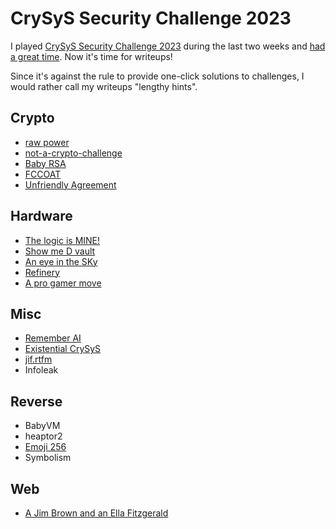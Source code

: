 # CrySyS Security Challenge 2023

I played [CrySyS Security Challenge 2023](https://secchallenge.crysys.hu/) during the last two weeks and [had a great time](https://github.com/sqmshossifrage/CrySyS-2023/blob/main/image.png). Now it's time for writeups! 

Since it's against the rule to provide one-click solutions to challenges, I would rather call my writeups "lengthy hints". 

## Crypto
* [raw power](https://github.com/sqmshossifrage/CrySyS-2023/tree/main/Crypto/raw%20power)
* [not-a-crypto-challenge](https://github.com/sqmshossifrage/CrySyS-2023/tree/main/Crypto/not-a-crypto-challenge)
* [Baby RSA](https://github.com/sqmshossifrage/CrySyS-2023/tree/main/Crypto/Baby%20RSA)
* [FCCOAT](https://github.com/sqmshossifrage/CrySyS-2023/tree/main/Crypto/FCCOAT)
* [Unfriendly Agreement](https://github.com/sqmshossifrage/CrySyS-2023/tree/main/Crypto/Unfriendly%20Agreement)

## Hardware
* [The logic is MINE!](https://github.com/sqmshossifrage/CrySyS-2023/tree/main/Hardware/The%20logic%20is%20MINE!)
* [Show me D vault](https://github.com/sqmshossifrage/CrySyS-2023/tree/main/Hardware/Show%20me%20D%20vault)
* [An eye in the SKy](https://github.com/sqmshossifrage/CrySyS-2023/tree/main/Hardware/An%20eye%20in%20the%20SKy)
* [Refinery](https://github.com/sqmshossifrage/CrySyS-2023/tree/main/Hardware/Refinery)
* [A pro gamer move](https://github.com/sqmshossifrage/CrySyS-2023/tree/main/Hardware/A%20pro%20gamer%20move)

## Misc
* [Remember AI](https://github.com/sqmshossifrage/CrySyS-2023/tree/main/Misc/Remember%20AI)
* [Existential CrySyS](https://github.com/sqmshossifrage/CrySyS-2023/tree/main/Misc/Existential%20CrySyS)
* [jif.rtfm](https://github.com/sqmshossifrage/CrySyS-2023/tree/main/Misc/jif.rtfm)
* Infoleak

## Reverse
* BabyVM
* heaptor2
* [Emoji 256](https://github.com/sqmshossifrage/CrySyS-2023/tree/main/Reverse/Emoji%20256)
* Symbolism

## Web
* [A Jim Brown and an Ella Fitzgerald](https://github.com/sqmshossifrage/CrySyS-2023/tree/main/Web/A%20Jim%20Brown%20and%20an%20Ella%20Fitzgerald)





